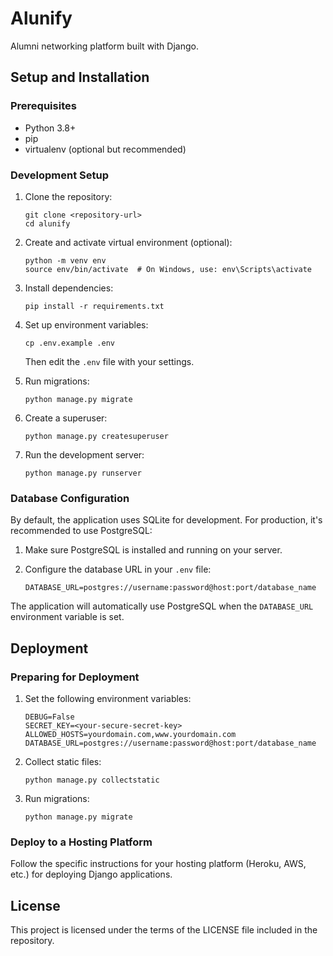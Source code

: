# Alunify

Alumni networking platform built with Django.

## Setup and Installation

### Prerequisites
- Python 3.8+
- pip
- virtualenv (optional but recommended)

### Development Setup
1. Clone the repository:
   ```
   git clone <repository-url>
   cd alunify
   ```

2. Create and activate virtual environment (optional):
   ```
   python -m venv env
   source env/bin/activate  # On Windows, use: env\Scripts\activate
   ```

3. Install dependencies:
   ```
   pip install -r requirements.txt
   ```

4. Set up environment variables:
   ```
   cp .env.example .env
   ```
   Then edit the `.env` file with your settings.

5. Run migrations:
   ```
   python manage.py migrate
   ```

6. Create a superuser:
   ```
   python manage.py createsuperuser
   ```

7. Run the development server:
   ```
   python manage.py runserver
   ```

### Database Configuration

By default, the application uses SQLite for development. For production, it's recommended to use PostgreSQL:

1. Make sure PostgreSQL is installed and running on your server.

2. Configure the database URL in your `.env` file:
   ```
   DATABASE_URL=postgres://username:password@host:port/database_name
   ```

The application will automatically use PostgreSQL when the `DATABASE_URL` environment variable is set.

## Deployment

### Preparing for Deployment

1. Set the following environment variables:
   ```
   DEBUG=False
   SECRET_KEY=<your-secure-secret-key>
   ALLOWED_HOSTS=yourdomain.com,www.yourdomain.com
   DATABASE_URL=postgres://username:password@host:port/database_name
   ```

2. Collect static files:
   ```
   python manage.py collectstatic
   ```

3. Run migrations:
   ```
   python manage.py migrate
   ```

### Deploy to a Hosting Platform

Follow the specific instructions for your hosting platform (Heroku, AWS, etc.) for deploying Django applications.

## License

This project is licensed under the terms of the LICENSE file included in the repository. 